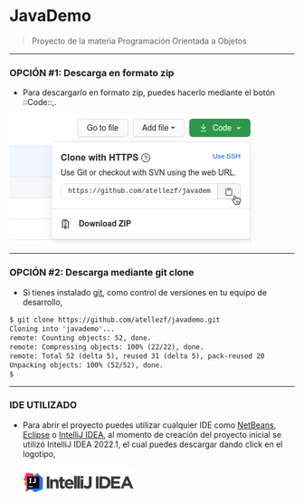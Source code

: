 # JavaDemo
> Proyecto de la materia Programación Orientada a Objetos
- - - -
### OPCIÓN #1: Descarga en formato zip
* Para descargarlo en formato zip, puedes hacerlo mediante el botón ::Code::,.

![](imagenes/descarga.png)
- - - -
### OPCIÓN #2: Descarga mediante git clone
* Si tienes instalado [git](https://git-scm.com), como control de versiones en tu equipo de desarrollo,
```
$ git clone https://github.com/atellezf/javademo.git
Cloning into 'javademo'...
remote: Counting objects: 52, done.
remote: Compressing objects: 100% (22/22), done.
remote: Total 52 (delta 5), reused 31 (delta 5), pack-reused 20
Unpacking objects: 100% (52/52), done.
$
```
- - - -

### IDE UTILIZADO
* Para abrir el proyecto puedes utilizar cualquier IDE como [NetBeans](http://netbeans.apache.org/), [Eclipse](http://www.eclipse.org/downloads/) o [IntelliJ IDEA](https://www.jetbrains.com/idea/download), al momento de creación del proyecto inicial se utilizó IntelliJ IDEA 2022.1, el cual puedes descargar dando click en el logotipo,

    [![](imagenes/intellij.png)](https://www.jetbrains.com/es-es/idea/download)
 